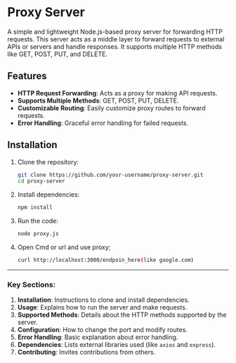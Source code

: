 # Proxy Server

A simple and lightweight Node.js-based proxy server for forwarding HTTP requests. This server acts as a middle layer to forward requests to external APIs or servers and handle responses. It supports multiple HTTP methods like GET, POST, PUT, and DELETE.

## Features

- **HTTP Request Forwarding**: Acts as a proxy for making API requests.
- **Supports Multiple Methods**: GET, POST, PUT, DELETE.
- **Customizable Routing**: Easily customize proxy routes to forward requests.
- **Error Handling**: Graceful error handling for failed requests.

## Installation

1. Clone the repository:
   ```bash
   git clone https://github.com/your-username/proxy-server.git
   cd proxy-server
2. Install dependencies:
   ```bash
   npm install
3. Run the code:
   ```bash
   node proxy.js
4. Open Cmd or url and use proxy;
   ```bash
   curl http://localhost:3000/endpoin_here(like google.com)


---

### Key Sections:
1. **Installation**: Instructions to clone and install dependencies.
2. **Usage**: Explains how to run the server and make requests.
3. **Supported Methods**: Details about the HTTP methods supported by the server.
4. **Configuration**: How to change the port and modify routes.
5. **Error Handling**: Basic explanation about error handling.
6. **Dependencies**: Lists external libraries used (like `axios` and `express`).
7. **Contributing**: Invites contributions from others.



